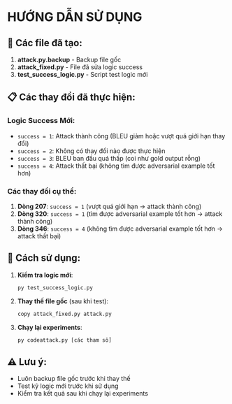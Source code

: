 # HƯỚNG DẪN SỬ DỤNG

## 🔧 Các file đã tạo:

1. **attack.py.backup** - Backup file gốc
2. **attack_fixed.py** - File đã sửa logic success
3. **test_success_logic.py** - Script test logic mới

## 📋 Các thay đổi đã thực hiện:

### Logic Success Mới:
- `success = 1`: Attack thành công (BLEU giảm hoặc vượt quá giới hạn thay đổi)
- `success = 2`: Không có thay đổi nào được thực hiện
- `success = 3`: BLEU ban đầu quá thấp (coi như gold output rỗng)
- `success = 4`: Attack thất bại (không tìm được adversarial example tốt hơn)

### Các thay đổi cụ thể:
1. **Dòng 207**: `success = 1` (vượt quá giới hạn → attack thành công)
2. **Dòng 320**: `success = 1` (tìm được adversarial example tốt hơn → attack thành công)
3. **Dòng 346**: `success = 4` (không tìm được adversarial example tốt hơn → attack thất bại)

## 🚀 Cách sử dụng:

1. **Kiểm tra logic mới**:
   ```bash
   py test_success_logic.py
   ```

2. **Thay thế file gốc** (sau khi test):
   ```bash
   copy attack_fixed.py attack.py
   ```

3. **Chạy lại experiments**:
   ```bash
   py codeattack.py [các tham số]
   ```

## ⚠️ Lưu ý:

- Luôn backup file gốc trước khi thay thế
- Test kỹ logic mới trước khi sử dụng
- Kiểm tra kết quả sau khi chạy lại experiments
